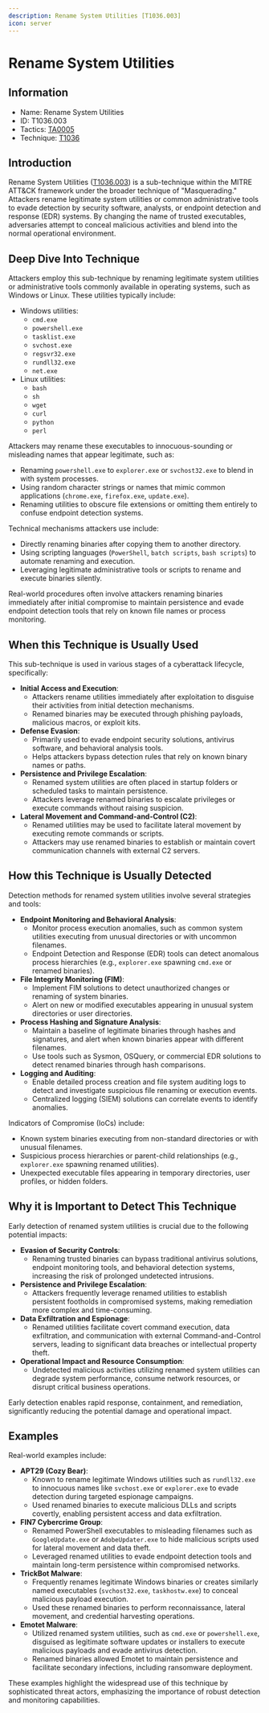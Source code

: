 ```yaml
---
description: Rename System Utilities [T1036.003]
icon: server
---
```


# Rename System Utilities

## Information

* Name: Rename System Utilities
* ID: T1036.003
* Tactics: [TA0005](../)
* Technique: [T1036](./)

## Introduction

Rename System Utilities ([T1036.003](https://attack.mitre.org/techniques/T1036/003/)) is a sub-technique within the MITRE ATT\&CK framework under the broader technique of "Masquerading." Attackers rename legitimate system utilities or common administrative tools to evade detection by security software, analysts, or endpoint detection and response (EDR) systems. By changing the name of trusted executables, adversaries attempt to conceal malicious activities and blend into the normal operational environment.

## Deep Dive Into Technique

Attackers employ this sub-technique by renaming legitimate system utilities or administrative tools commonly available in operating systems, such as Windows or Linux. These utilities typically include:

* Windows utilities:
  * `cmd.exe`
  * `powershell.exe`
  * `tasklist.exe`
  * `svchost.exe`
  * `regsvr32.exe`
  * `rundll32.exe`
  * `net.exe`
* Linux utilities:
  * `bash`
  * `sh`
  * `wget`
  * `curl`
  * `python`
  * `perl`

Attackers may rename these executables to innocuous-sounding or misleading names that appear legitimate, such as:

* Renaming `powershell.exe` to `explorer.exe` or `svchost32.exe` to blend in with system processes.
* Using random character strings or names that mimic common applications (`chrome.exe`, `firefox.exe`, `update.exe`).
* Renaming utilities to obscure file extensions or omitting them entirely to confuse endpoint detection systems.

Technical mechanisms attackers use include:

* Directly renaming binaries after copying them to another directory.
* Using scripting languages (`PowerShell`, `batch scripts`, `bash scripts`) to automate renaming and execution.
* Leveraging legitimate administrative tools or scripts to rename and execute binaries silently.

Real-world procedures often involve attackers renaming binaries immediately after initial compromise to maintain persistence and evade endpoint detection tools that rely on known file names or process monitoring.

## When this Technique is Usually Used

This sub-technique is used in various stages of a cyberattack lifecycle, specifically:

* **Initial Access and Execution**:
  * Attackers rename utilities immediately after exploitation to disguise their activities from initial detection mechanisms.
  * Renamed binaries may be executed through phishing payloads, malicious macros, or exploit kits.
* **Defense Evasion**:
  * Primarily used to evade endpoint security solutions, antivirus software, and behavioral analysis tools.
  * Helps attackers bypass detection rules that rely on known binary names or paths.
* **Persistence and Privilege Escalation**:
  * Renamed system utilities are often placed in startup folders or scheduled tasks to maintain persistence.
  * Attackers leverage renamed binaries to escalate privileges or execute commands without raising suspicion.
* **Lateral Movement and Command-and-Control (C2)**:
  * Renamed utilities may be used to facilitate lateral movement by executing remote commands or scripts.
  * Attackers may use renamed binaries to establish or maintain covert communication channels with external C2 servers.

## How this Technique is Usually Detected

Detection methods for renamed system utilities involve several strategies and tools:

* **Endpoint Monitoring and Behavioral Analysis**:
  * Monitor process execution anomalies, such as common system utilities executing from unusual directories or with uncommon filenames.
  * Endpoint Detection and Response (EDR) tools can detect anomalous process hierarchies (e.g., `explorer.exe` spawning `cmd.exe` or renamed binaries).
* **File Integrity Monitoring (FIM)**:
  * Implement FIM solutions to detect unauthorized changes or renaming of system binaries.
  * Alert on new or modified executables appearing in unusual system directories or user directories.
* **Process Hashing and Signature Analysis**:
  * Maintain a baseline of legitimate binaries through hashes and signatures, and alert when known binaries appear with different filenames.
  * Use tools such as Sysmon, OSQuery, or commercial EDR solutions to detect renamed binaries through hash comparisons.
* **Logging and Auditing**:
  * Enable detailed process creation and file system auditing logs to detect and investigate suspicious file renaming or execution events.
  * Centralized logging (SIEM) solutions can correlate events to identify anomalies.

Indicators of Compromise (IoCs) include:

* Known system binaries executing from non-standard directories or with unusual filenames.
* Suspicious process hierarchies or parent-child relationships (e.g., `explorer.exe` spawning renamed utilities).
* Unexpected executable files appearing in temporary directories, user profiles, or hidden folders.

## Why it is Important to Detect This Technique

Early detection of renamed system utilities is crucial due to the following potential impacts:

* **Evasion of Security Controls**:
  * Renaming trusted binaries can bypass traditional antivirus solutions, endpoint monitoring tools, and behavioral detection systems, increasing the risk of prolonged undetected intrusions.
* **Persistence and Privilege Escalation**:
  * Attackers frequently leverage renamed utilities to establish persistent footholds in compromised systems, making remediation more complex and time-consuming.
* **Data Exfiltration and Espionage**:
  * Renamed utilities facilitate covert command execution, data exfiltration, and communication with external Command-and-Control servers, leading to significant data breaches or intellectual property theft.
* **Operational Impact and Resource Consumption**:
  * Undetected malicious activities utilizing renamed system utilities can degrade system performance, consume network resources, or disrupt critical business operations.

Early detection enables rapid response, containment, and remediation, significantly reducing the potential damage and operational impact.

## Examples

Real-world examples include:

* **APT29 (Cozy Bear)**:
  * Known to rename legitimate Windows utilities such as `rundll32.exe` to innocuous names like `svchost.exe` or `explorer.exe` to evade detection during targeted espionage campaigns.
  * Used renamed binaries to execute malicious DLLs and scripts covertly, enabling persistent access and data exfiltration.
* **FIN7 Cybercrime Group**:
  * Renamed PowerShell executables to misleading filenames such as `GoogleUpdate.exe` or `AdobeUpdater.exe` to hide malicious scripts used for lateral movement and data theft.
  * Leveraged renamed utilities to evade endpoint detection tools and maintain long-term persistence within compromised networks.
* **TrickBot Malware**:
  * Frequently renames legitimate Windows binaries or creates similarly named executables (`svchost32.exe`, `taskhostw.exe`) to conceal malicious payload execution.
  * Used these renamed binaries to perform reconnaissance, lateral movement, and credential harvesting operations.
* **Emotet Malware**:
  * Utilized renamed system utilities, such as `cmd.exe` or `powershell.exe`, disguised as legitimate software updates or installers to execute malicious payloads and evade antivirus detection.
  * Renamed binaries allowed Emotet to maintain persistence and facilitate secondary infections, including ransomware deployment.

These examples highlight the widespread use of this technique by sophisticated threat actors, emphasizing the importance of robust detection and monitoring capabilities.
